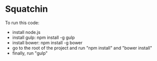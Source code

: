 Squatchin
==============

To run this code:
- install node.js
- install gulp: npm install -g gulp
- install bower: npm install -g bower
- go to the root of the project and run "npm install" and "bower install"
- finally, run "gulp"

